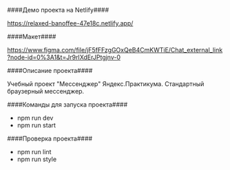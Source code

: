 ####Демо проекта на Netlify####

https://relaxed-banoffee-47e18c.netlify.app/


####Макет#### 

https://www.figma.com/file/jF5fFFzgGOxQeB4CmKWTiE/Chat_external_link?node-id=0%3A1&t=Jr9rIXdErJPtgjnv-0

####Описание проекта####

Учебный проект "Мессенджер" Яндекс.Практикума. Стандартный браузерный мессенджер.

####Команды для запуска проекта####

* npm run dev
* npm run start

####Проверка проекта#### 

* npm run lint
* npm run style

